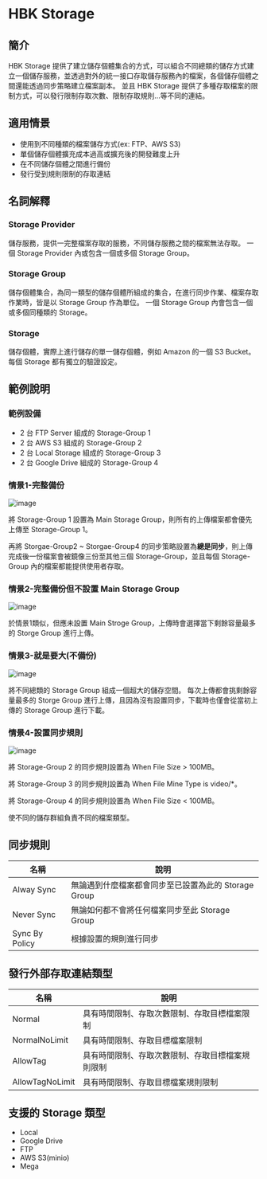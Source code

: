 # HBK Storage

## 簡介

HBK Storage 提供了建立儲存個體集合的方式，可以組合不同總類的儲存方式建立一個儲存服務，並透過對外的統一接口存取儲存服務內的檔案，各個儲存個體之間還能透過同步策略建立檔案副本。
並且 HBK Storage 提供了多種存取檔案的限制方式，可以發行限制存取次數、限制存取規則...等不同的連結。

## 適用情景

* 使用到不同種類的檔案儲存方式(ex: FTP、AWS S3)
* 單個儲存個體擴充成本過高或擴充後的開發難度上升
* 在不同儲存個體之間進行備份
* 發行受到規則限制的存取連結

## 名詞解釋

### Storage Provider

儲存服務，提供一完整檔案存取的服務，不同儲存服務之間的檔案無法存取。
一個 Storage Provider 內或包含一個或多個 Storage Group。

### Storage Group

儲存個體集合，為同一類型的儲存個體所組成的集合，在進行同步作業、檔案存取作業時，皆是以 Storage Group 作為單位。
一個 Storage Group 內會包含一個或多個同種類的 Storage。

### Storage

儲存個體，實際上進行儲存的單一儲存個體，例如 Amazon 的一個 S3 Bucket。
每個 Storage 都有獨立的驗證設定。

## 範例說明

### 範例設備

* 2 台 FTP Server 組成的 Storage-Group 1
* 2 台 AWS S3 組成的 Storage-Group 2
* 2 台 Local Storage 組成的 Storage-Group 3
* 2 台 Google Drive 組成的 Storage-Group 4

### 情景1-完整備份

![image](https://user-images.githubusercontent.com/48483566/114438887-ea4d5d00-9bfa-11eb-86b1-527d15b0a902.png)

將 Storage-Group 1 設置為 Main Storage Group，則所有的上傳檔案都會優先上傳至 Storage-Group 1。

再將 Storgae-Group2 ~ Storgae-Group4 的同步策略設置為**總是同步**，則上傳完成後一份檔案會被鏡像三份至其他三個 Storage-Group，並且每個 Storage-Group 內的檔案都能提供使用者存取。

### 情景2-完整備份但不設置 Main Storage Group

![image](https://user-images.githubusercontent.com/48483566/114439708-df46fc80-9bfb-11eb-9698-2155262ebe3b.png)

於情景1類似，但應未設置 Main Stroge Group，上傳時會選擇當下剩餘容量最多的 Storge Group 進行上傳。

### 情景3-就是要大(不備份)

![image](https://user-images.githubusercontent.com/48483566/114439959-27feb580-9bfc-11eb-9753-364eb33b4fd0.png)

將不同總類的 Storage Group 組成一個超大的儲存空間。
每次上傳都會挑剩餘容量最多的 Storge Group 進行上傳，且因為沒有設置同步，下載時也僅會從當初上傳的 Storage Group 進行下載。

### 情景4-設置同步規則

![image](https://user-images.githubusercontent.com/48483566/114440234-78761300-9bfc-11eb-9407-b7ad41103f9b.png)

將 Storage-Group 2 的同步規則設置為 When File Size > 100MB。

將 Storage-Group 3 的同步規則設置為 When File Mine Type is video/*。

將 Storage-Group 4 的同步規則設置為 When File Size < 100MB。

使不同的儲存群組負責不同的檔案類型。

## 同步規則

| 名稱 | 說明 |
| -------- | -------- |
| Alway Sync | 無論遇到什麼檔案都會同步至已設置為此的 Storage Group |
| Never Sync | 無論如何都不會將任何檔案同步至此 Storage Group |
| Sync By Policy | 根據設置的規則進行同步 |

## 發行外部存取連結類型

| 名稱 | 說明 |
| -------- | -------- |
| Normal | 具有時間限制、存取次數限制、存取目標檔案限制 |
| NormalNoLimit | 具有時間限制、存取目標檔案限制 |
| AllowTag | 具有時間限制、存取次數限制、存取目標檔案規則限制 |
| AllowTagNoLimit | 具有時間限制、存取目標檔案規則限制 |

## 支援的 Storage 類型

* Local
* Google Drive
* FTP
* AWS S3(minio)
* Mega